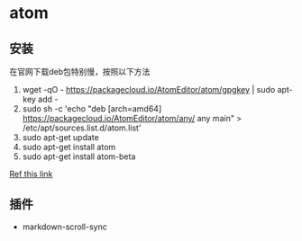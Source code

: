 # atom

## 安装
在官网下载deb包特别慢，按照以下方法


1. wget -qO - https://packagecloud.io/AtomEditor/atom/gpgkey | sudo apt-key add -  
2. sudo sh -c 'echo "deb [arch=amd64] https://packagecloud.io/AtomEditor/atom/any/ any main" > /etc/apt/sources.list.d/atom.list'  
3. sudo apt-get update
4. sudo apt-get install atom
5. sudo apt-get install atom-beta

[Ref this link](https://flight-manual.atom.io/getting-started/sections/installing-atom/#platform-linux)
## 插件

- markdown-scroll-sync
